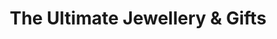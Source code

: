 ---
title: "The Ultimate Jewellery & Gifts"
url: /vancouver/the-ultimate-jewellery-and-gifts/
shop: jewelry
---